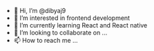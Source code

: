 - 👋 Hi, I’m @dibyaj9
- 👀 I’m interested in frontend development
- 🌱 I’m currently learning React and React native 
- 💞️ I’m looking to collaborate on ...
- 📫 How to reach me ...

<!---
dibyaj9/dibyaj9 is a ✨ special ✨ repository because its `README.md` (this file) appears on your GitHub profile.
You can click the Preview link to take a look at your changes.
--->
